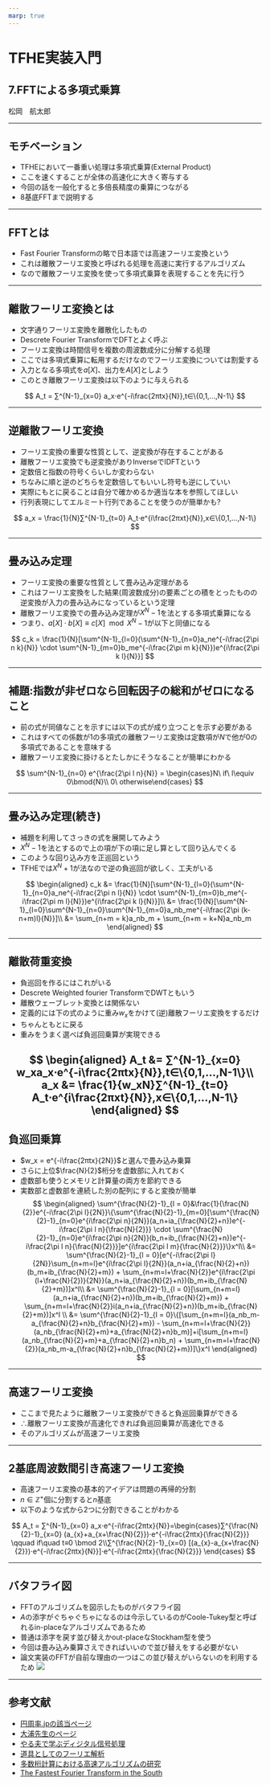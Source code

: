 ```yaml
---
marp: true
---
```

<!-- 
theme: default
size: 16:9
paginate: true
footer : ![](../image/ccbysa.png) [licence](https://creativecommons.org/licenses/by-sa/4.0/)
style: |
  h1, h2, h3, h4, h5, header, footer {
        color: white;
    }
  section {
    background-color: #505050;
    color:white
  }
  table{
      color:black
  }
  code{
    color:black
  }
-->

<!-- page_number: true -->

# TFHE実装入門

## 7.FFTによる多項式乗算

松岡　航太郎

---

## モチベーション

- TFHEにおいて一番重い処理は多項式乗算(External Product)
- ここを速くすることが全体の高速化に大きく寄与する
- 今回の話を一般化すると多倍長精度の乗算につながる
- 8基底FFTまで説明する

---

## FFTとは

- Fast Fourier Transformの略で日本語では高速フーリエ変換という
- これは離散フーリエ変換と呼ばれる処理を高速に実行するアルゴリズム
- なので離散フーリエ変換を使って多項式乗算を表現することを先に行う

---

## 離散フーリエ変換とは

- 文字通りフーリエ変換を離散化したもの
- Descrete Fourier TransformでDFTとよく呼ぶ
- フーリエ変換は時間信号を複数の周波数成分に分解する処理
- ここでは多項式乗算に転用するだけなのでフーリエ変換については割愛する
- 入力となる多項式を$a[X]$、出力を$A[X]$としよう
- このとき離散フーリエ変換は以下のように与えられる

$$
A_t = ∑^{N-1}_{x=0} a_x⋅e^{-i\frac{2πtx}{N}},t∈\{0,1,...,N-1\}
$$

---

## 逆離散フーリエ変換

- フーリエ変換の重要な性質として、逆変換が存在することがある
- 離散フーリエ変換でも逆変換がありInverseでIDFTという
- 定数倍と指数の符号くらいしか変わらない
- ちなみに順と逆のどちらを定数倍してもいいし符号も逆にしていい
- 実際にもとに戻ることは自分で確かめるか適当な本を参照してほしい
- 行列表現にしてエルミート行列であることを使うのが簡単かも?

$$
a_x = \frac{1}{N}∑^{N-1}_{t=0} A_t⋅e^{i\frac{2πxt}{N}},x∈\{0,1,...,N-1\}
$$

---

## 畳み込み定理

- フーリエ変換の重要な性質として畳み込み定理がある
- これはフーリエ変換をした結果(周波数成分)の要素ごとの積をとったものの逆変換が入力の畳み込みになっているという定理
- 離散フーリエ変換での畳み込み定理が$X^N-1$を法とする多項式乗算になる
- つまり、$a[X]⋅b[X]≡c[X]\mod{X^N-1}$が以下と同値になる

$$
c_k = \frac{1}{N}[\sum^{N-1}_{l=0}(\sum^{N-1}_{n=0}a_ne^{-i\frac{2\pi n k}{N}} \cdot \sum^{N-1}_{m=0}b_me^{-i\frac{2\pi m k}{N}})e^{i\frac{2\pi k l}{N}}]
$$

---

## 補題:指数が非ゼロなら回転因子の総和がゼロになること

- 前の式が同値なことを示すには以下の式が成り立つことを示す必要がある
- これはすべての係数が1の多項式の離散フーリエ変換は定数項が$N$で他が0の多項式であることを意味する
- 離散フーリエ変換に掛けるとたしかにそうなることが簡単にわかる

$$
\sum^{N-1}_{n=0} e^{\frac{2\pi l n}{N}} = \begin{cases}N\ if\ l\equiv 0\bmod{N}\\ 0\ otherwise\end{cases}
$$

---

## 畳み込み定理(続き)

- 補題を利用してさっきの式を展開してみよう
- $X^N-1$を法とするので上の項が下の項に足し算として回り込んでくる
- このような回り込み方を正巡回という
- TFHEでは$X^N+1$が法なので逆の負巡回が欲しく、工夫がいる

$$
\begin{aligned}
c_k &= \frac{1}{N}[\sum^{N-1}_{l=0}(\sum^{N-1}_{n=0}a_ne^{-i\frac{2\pi n l}{N}} \cdot \sum^{N-1}_{m=0}b_me^{-i\frac{2\pi m l}{N}})e^{i\frac{2\pi k l}{N}}]\\
&=  \frac{1}{N}[\sum^{N-1}_{l=0}\sum^{N-1}_{n=0}\sum^{N-1}_{m=0}a_nb_me^{-i\frac{2\pi (k-n+m)l}{N}}]\\
&= \sum_{n+m = k}a_nb_m + \sum_{n+m = k+N}a_nb_m
\end{aligned}
$$

---

## 離散荷重変換

- 負巡回を作るにはこれがいる
- Descrete Weighted fourier TransformでDWTともいう
- 離散ウェーブレット変換とは関係ない
- 定義的には下の式のように重み$w_x$をかけて(逆)離散フーリエ変換をするだけ
- ちゃんともとに戻る
- 重みをうまく選べば負巡回乗算が実現できる

$$
\begin{aligned}
A_t &= ∑^{N-1}_{x=0} w_xa_x⋅e^{-i\frac{2πtx}{N}},t∈\{0,1,...,N-1\}\\
a_x &= \frac{1}{w_xN}∑^{N-1}_{t=0} A_t⋅e^{i\frac{2πxt}{N}},x∈\{0,1,...,N-1\}
\end{aligned}
$$
---

## 負巡回乗算

- $w_x = e^{-i\frac{2πtx}{2N}}$と選んで畳み込み乗算
- さらに上位$\frac{N}{2}$桁分を虚数部に入れておく
- 虚数部も使うとメモリと計算量の両方を節約できる
- 実数部と虚数部を連続した別の配列にすると変換が簡単
$$
\begin{aligned}
\sum^{\frac{N}{2}-1}_{l = 0}&\frac{1}{\frac{N}{2}}e^{-i\frac{2\pi l}{2N}}\{\sum^{\frac{N}{2}-1}_{m=0}[\sum^{\frac{N}{2}-1}_{n=0}e^{i\frac{2\pi n}{2N}}(a_n+ia_{\frac{N}{2}+n})e^{-i\frac{2\pi l n}{\frac{N}{2}}} \cdot \sum^{\frac{N}{2}-1}_{n=0}e^{i\frac{2\pi n}{2N}}(b_n+ib_{\frac{N}{2}+n})e^{-i\frac{2\pi l n}{\frac{N}{2}}}]e^{i\frac{2\pi l m}{\frac{N}{2}}}\}x^l\\
&= \sum^{\frac{N}{2}-1}_{l = 0}[e^{-i\frac{2\pi l}{2N}}\sum_{n+m=l}e^{i\frac{2\pi l}{2N}}(a_n+ia_{\frac{N}{2}+n})(b_m+ib_{\frac{N}{2}+m}) + \sum_{n+m=l+\frac{N}{2}}e^{i\frac{2\pi (l+\frac{N}{2})}{2N}}(a_n+ia_{\frac{N}{2}+n})(b_m+ib_{\frac{N}{2}+m})]x^l\\
&= \sum^{\frac{N}{2}-1}_{l = 0}[\sum_{n+m=l}(a_n+ia_{\frac{N}{2}+n})(b_m+ib_{\frac{N}{2}+m}) + \sum_{n+m=l+\frac{N}{2}}i(a_n+ia_{\frac{N}{2}+n})(b_m+ib_{\frac{N}{2}+m})]x^l \\
&= \sum^{\frac{N}{2}-1}_{l = 0}\{[\sum_{n+m=l}(a_nb_m-a_{\frac{N}{2}+n}b_{\frac{N}{2}+m}) - \sum_{n+m=l+\frac{N}{2}}(a_nb_{\frac{N}{2}+m}+a_{\frac{N}{2}+n}b_m)]+i[\sum_{n+m=l}(a_nb_{\frac{N}{2}+m}+a_{\frac{N}{2}+n}b_n) + \sum_{n+m=l+\frac{N}{2}}(a_nb_m-a_{\frac{N}{2}+n}b_{\frac{N}{2}+m})]\}x^l
\end{aligned}
$$

---

## 高速フーリエ変換

- ここまで見たように離散フーリエ変換ができると負巡回乗算ができる
- ∴離散フーリエ変換が高速化できれば負巡回乗算が高速化できる
- そのアルゴリズムが高速フーリエ変換

---

## 2基底周波数間引き高速フーリエ変換

- 高速フーリエ変換の基本的アイデアは問題の再帰的分割
- $n∈\mathbb{Z}^+$個に分割すると$n$基底
- 以下のような式から2つに分割できることがわかる

$$
A_t = ∑^{N-1}_{x=0} a_x⋅e^{-i\frac{2πtx}{N}}=\begin{cases}∑^{\frac{N}{2}-1}_{x=0} (a_{x}+a_{x+\frac{N}{2}})⋅e^{-i\frac{2πtx}{\frac{N}{2}}} \qquad if\quad t≡0 \bmod 2\\∑^{\frac{N}{2}-1}_{x=0} [(a_{x}-a_{x+\frac{N}{2}})⋅e^{-i\frac{2πtx}{N}}]⋅e^{-i\frac{2πtx}{\frac{N}{2}}} \end{cases}
$$

---

## バタフライ図

- FFTのアルゴリズムを図示したものがバタフライ図
- $A$の添字がぐちゃぐちゃになるのは今示しているのがCoole-Tukey型と呼ばれるin-placeなアルゴリズムであるため
- 普通は添字を戻す並び替えかout-placeなStockham型を使う
- 今回は畳み込み乗算さえできればいいので並び替えをする必要がない
- 論文実装のFFTが自前な理由の一つはこの並び替えがいらないのを利用するため
![](../image/butterfly2freq.png)

---

## 参考文献

- [円周率.jpの該当ページ](http://円周率.jp/method/fft/)
- [大浦先生のページ](http://www.kurims.kyoto-u.ac.jp/~ooura/fftman/index.html)
- [やる夫で学ぶディジタル信号処理](http://www.ic.is.tohoku.ac.jp/~swk/lecture/yaruodsp/main.html)
- [道具としてのフーリエ解析](https://www.njg.co.jp/book/9784534052155/)
- [多数桁計算における高速アルゴリズムの研究](https://waseda.repo.nii.ac.jp/?action=repository_uri&item_id=20984&file_id=20&file_no=3)
- [The Fastest Fourier Transform in the South](https://www.cs.waikato.ac.nz/~ihw/papers/13-AMB-IHW-MJC-FastFourier.pdf)
